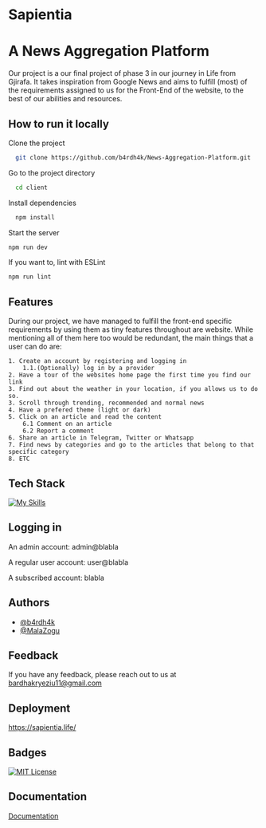 
# Sapientia
# A News Aggregation Platform

Our project is a our final project of phase 3 in our journey in Life from Gjirafa. It takes inspiration from Google News and aims to fulfill (most) of the requirements assigned to us for the Front-End of the website, to the best of our abilities and resources.


## How to run it locally

Clone the project

```bash
  git clone https://github.com/b4rdh4k/News-Aggregation-Platform.git
```

Go to the project directory

```bash
  cd client
```

Install dependencies

```bash
  npm install
```

Start the server

```bash
npm run dev
```

If you want to, lint with ESLint

```bash
npm run lint
```

## Features

During our project, we have managed to fulfill the front-end specific requirements by using them as tiny features throughout are website. While mentioning all of them here too would be redundant, the main things that a user can do are:

    1. Create an account by registering and logging in
        1.1.(Optionally) log in by a provider
    2. Have a tour of the websites home page the first time you find our link
    3. Find out about the weather in your location, if you allows us to do so.
    3. Scroll through trending, recommended and normal news
    4. Have a prefered theme (light or dark)
    5. Click on an article and read the content
        6.1 Comment on an article
        6.2 Report a comment
    6. Share an article in Telegram, Twitter or Whatsapp
    7. Find news by categories and go to the articles that belong to that specific category
    8. ETC




## Tech Stack
[![My Skills](https://skillicons.dev/icons?i=vue,pinia,vite,js,html,css,tailwind,sass)](https://skillicons.dev)
 
## Logging in 

An admin account:
    admin@blabla

A regular user account:
    user@blabla

A subscribed account: blabla
## Authors

- [@b4rdh4k](https://github.com/b4rdh4k)
- [@MalaZogu](https://github.com/MalaZogu)

## Feedback

If you have any feedback, please reach out to us at bardhakryeziu11@gmail.com


## Deployment

https://sapientia.life/


## Badges

[![MIT License](https://img.shields.io/badge/License-MIT-green.svg)](https://choosealicense.com/licenses/mit/)


## Documentation

[Documentation](https://linktodocumentation)


